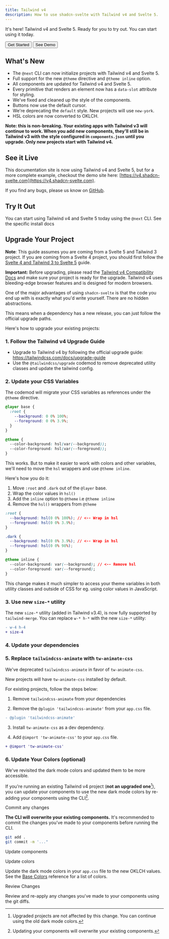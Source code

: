 ```yaml
---
title: Tailwind v4
description: How to use shadcn-svelte with Tailwind v4 and Svelte 5.
---
```


<script>
	import { Button } from "$lib/registry/ui/button/index.js";
	import { InstallCards, Callout, PMUpgrade, PMExecute, Step, Steps, PMRemove, PMInstall } from "$lib/components/docs";
</script>

It's here! Tailwind v4 and Svelte 5. Ready for you to try out. You can start using it today.

<div class="flex gap-2 mt-6">
<Button size="sm" href="/docs/installation">Get Started</Button>
<Button variant="outline" size="sm" target="_blank" href="https://v4.shadcn-svelte.com">See Demo</Button>
</div>

## What's New

- The `@next` CLI can now initialize projects with Tailwind v4 and Svelte 5.
- Full support for the new `@theme` directive and `@theme inline` option.
- All components are updated for Tailwind v4 and Svelte 5.
- Every primitive that renders an element now has a `data-slot` attribute for styling.
- We've fixed and cleaned up the style of the components.
- Buttons now use the default cursor.
- We're deprecating the `default` style. New projects will use `new-york`.
- HSL colors are now converted to OKLCH.

**Note: this is non-breaking. Your existing apps with Tailwind v3 will continue to work. When you add new components, they'll still be in Tailwind v3 with the style configured in `components.json` until you upgrade. Only new projects start with Tailwind v4.**

## See it Live

This documentation site is now using Tailwind v4 and Svelte 5, but for a more complete example, checkout the demo site here: [https://v4.shadcn-svelte.com](https://v4.shadcn-svelte.com).

If you find any bugs, please us know on [GitHub](https://github.com/huntabyte/shadcn-svelte/issues).

## Try It Out

You can start using Tailwind v4 and Svelte 5 today using the `@next` CLI. See the specific install docs

<InstallCards />

## Upgrade Your Project

<Callout>

**Note**: This guide assumes you are coming from a Svelte 5 and Tailwind 3 project. If you are coming from a Svelte 4 project, you should first follow the [Svelte 4 and Tailwind 3 to Svelte 5](./svelte-4-tailwind-3-to-svelte-5) guide.

</Callout>

<Callout class="bg-blue-50 mt-6 border-blue-600 dark:border-blue-900 dark:bg-blue-950 mb-6 [&_code]:bg-blue-100 dark:[&_code]:bg-blue-900 text-foreground">

**Important:** Before upgrading, please read the [Tailwind v4 Compatibility
Docs](https://tailwindcss.com/docs/compatibility) and make sure your project
is ready for the upgrade. Tailwind v4 uses bleeding-edge browser features and
is designed for modern browsers.

</Callout>

One of the major advantages of using `shadcn-svelte` is that the code you end up with is exactly what you'd write yourself. There are no hidden abstractions.

This means when a dependency has a new release, you can just follow the official upgrade paths.

Here's how to upgrade your existing projects:

### 1. Follow the Tailwind v4 Upgrade Guide

- Upgrade to Tailwind v4 by following the official upgrade guide: https://tailwindcss.com/docs/upgrade-guide
- Use the `@tailwindcss/upgrade` codemod to remove deprecated utility classes and update the tailwind config.

### 2. Update your CSS Variables

The codemod will migrate your CSS variables as references under the `@theme` directive.

```css showLineNumbers
@layer base {
  :root {
    --background: 0 0% 100%;
    --foreground: 0 0% 3.9%;
  }
}

@theme {
  --color-background: hsl(var(--background));
  --color-foreground: hsl(var(--foreground));
}
```

This works. But to make it easier to work with colors and other variables, we'll need to move the `hsl` wrappers and use `@theme inline`.

Here's how you do it:

1. Move `:root` and `.dark` out of the `@layer` base.
2. Wrap the color values in `hsl()`
3. Add the `inline` option to `@theme` i.e `@theme inline`
4. Remove the `hsl()` wrappers from `@theme`

```css showLineNumbers
:root {
  --background: hsl(0 0% 100%); // <-- Wrap in hsl
  --foreground: hsl(0 0% 3.9%);
}

.dark {
  --background: hsl(0 0% 3.9%); // <-- Wrap in hsl
  --foreground: hsl(0 0% 98%);
}

@theme inline {
  --color-background: var(--background); // <-- Remove hsl
  --color-foreground: var(--foreground);
}
```

This change makes it much simpler to access your theme variables in both utility classes and outside of CSS for eg. using color values in JavaScript.

### 3. Use new `size-*` utility

The new `size-*` utility (added in Tailwind v3.4), is now fully supported by `tailwind-merge`. You can replace `w-* h-*` with the new `size-*` utility:

```diff
- w-4 h-4
+ size-4
```

### 4. Update your dependencies

<PMUpgrade command="bits-ui@latest @lucide/svelte@latest tailwind-merge@latest clsx@latest svelte-sonner@latest paneforge@next vaul-svelte@next formsnap@latest" />

### 5. Replace `tailwindcss-animate` with `tw-animate-css`

We've deprecated `tailwindcss-animate` in favor of `tw-animate-css`.

New projects will have `tw-animate-css` installed by default.

For existing projects, follow the steps below:

1. Remove `tailwindcss-animate` from your dependencies

<PMRemove command="tailwindcss-animate" />

2. Remove the `@plugin 'tailwindcss-animate'` from your `app.css` file.

```diff
- @plugin 'tailwindcss-animate'
```

3. Install `tw-animate-css` as a dev dependency.

<PMInstall command="tw-animate-css" />

4. Add `@import 'tw-animate-css'` to your `app.css` file.

```diff
+ @import 'tw-animate-css'
```

### 6. Update Your Colors (optional)

We've revisited the dark mode colors and updated them to be more accessible.

If you're running an existing Tailwind v4 project (**not an upgraded one**[^1]), you can update your components to use the new dark mode colors by re-adding your components using the CLI[^2].

<Steps>

<Step>Commit any changes</Step>

**The CLI will overwrite your existing components.** It's recommended to commit the changes you've made to your components before running the CLI.

```bash
git add .
git commit -m '..."
```

<Step>Update components</Step>

<PMExecute command="shadcn-svelte@next add --all --overwrite" />

<Step> Update colors</Step>

Update the dark mode colors in your `app.css` file to the new OKLCH values. See the [Base Colors](/docs/theming#base-colors) reference for a list of colors.

<Step>Review Changes</Step>

Review and re-apply any changes you've made to your components using the git diffs.

</Steps>

[^1]: Upgraded projects are not affected by this change. You can continue using the old dark mode colors.

[^2]: Updating your components will overwrite your existing components.
